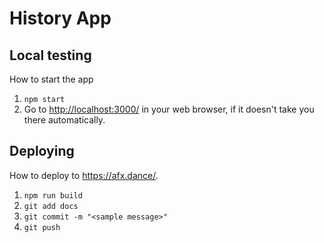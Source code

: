 # History App

## Local testing

How to start the app

1. `npm start`
2. Go to <http://localhost:3000/> in your web browser, if it doesn't take you there automatically.


## Deploying

How to deploy to <https://afx.dance/>.

1. `npm run build`
2. `git add docs`
3. `git commit -m "<sample message>"`
4. `git push`
